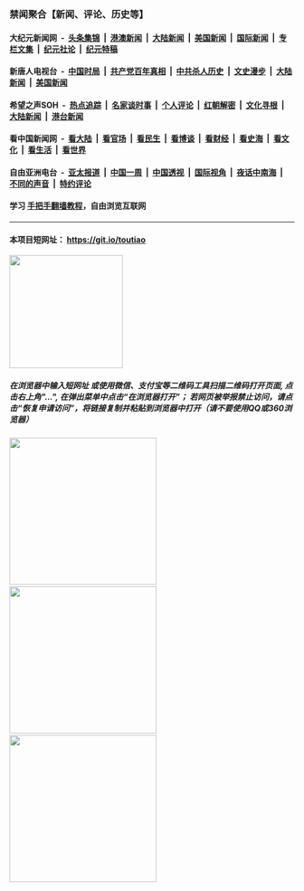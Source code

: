 ### 禁闻聚合【新闻、评论、历史等】

#### 大纪元新闻网 &nbsp;-&nbsp; [头条集锦](indexes/E头条集锦.md?t=02102122) &nbsp;|&nbsp; [港澳新闻](indexes/E港澳新闻.md?t=02102122)  &nbsp;|&nbsp; [大陆新闻](indexes/E大陆新闻.md?t=02102122) &nbsp;|&nbsp; [美国新闻](indexes/E美国新闻.md?t=02102122) &nbsp;|&nbsp; [国际新闻](indexes/E国际新闻.md?t=02102122) &nbsp;|&nbsp; [专栏文集](indexes/E专栏文集.md?t=02102122) &nbsp;|&nbsp; [纪元社论](indexes/E纪元社论.md?t=02102122) &nbsp;|&nbsp; [纪元特稿](indexes/E纪元特稿.md?t=02102122) 

#### 新唐人电视台 &nbsp;-&nbsp; [中国时局](indexes/N中国时局.md?t=02102122) &nbsp;|&nbsp; [共产党百年真相](indexes/N共产党百年真相.md?t=02102122) &nbsp;|&nbsp; [中共杀人历史](indexes/N中共杀人历史.md?t=02102122) &nbsp;|&nbsp; [文史漫步](indexes/N文史漫步.md?t=02102122) &nbsp;|&nbsp; [大陆新闻](indexes/N大陆新闻.md?t=02102122) &nbsp;|&nbsp; [美国新闻](indexes/N美国新闻.md?t=02102122)

#### 希望之声SOH &nbsp;-&nbsp; [热点追踪](indexes/H热点追踪.md?t=02102122) &nbsp;|&nbsp; [名家谈时事](indexes/H名家谈时事.md?t=02102122) &nbsp;|&nbsp; [个人评论](indexes/H个人评论.md?t=02102122)  &nbsp;|&nbsp; [红朝解密](indexes/H红朝解密.md?t=02102122) &nbsp;|&nbsp; [文化寻根](indexes/H文化寻根.md?t=02102122) &nbsp;|&nbsp; [大陆新闻](indexes/H大陆新闻.md?t=02102122) &nbsp;|&nbsp; [港台新闻](indexes/H港台新闻.md?t=02102122)

#### 看中国新闻网 &nbsp;-&nbsp; [看大陆](indexes/S看大陆.md?t=02102122) &nbsp;|&nbsp; [看官场](indexes/S看官场.md?t=02102122) &nbsp;|&nbsp; [看民生](indexes/S看民生.md?t=02102122)  &nbsp;|&nbsp; [看博谈](indexes/S看博谈.md?t=02102122) &nbsp;|&nbsp; [看财经](indexes/S看财经.md?t=02102122) &nbsp;|&nbsp; [看史海](indexes/S看史海.md?t=02102122) &nbsp;|&nbsp; [看文化](indexes/S看文化.md?t=02102122) &nbsp;|&nbsp; [看生活](indexes/S看生活.md?t=02102122) &nbsp;|&nbsp; [看世界](indexes/S看世界.md?t=02102122)

#### 自由亚洲电台 &nbsp;-&nbsp; [亚太报道](indexes/R亚太报道.md?t=02102122) &nbsp;|&nbsp; [中国一周](indexes/R中国一周.md?t=02102122) &nbsp;|&nbsp; [中国透视](indexes/R中国透视.md?t=02102122)  &nbsp;|&nbsp; [国际视角](indexes/R国际视角.md?t=02102122) &nbsp;|&nbsp; [夜话中南海](indexes/R夜话中南海.md?t=02102122) &nbsp;|&nbsp; [不同的声音](indexes/R不同的声音.md?t=02102122) &nbsp;|&nbsp; [特约评论](indexes/R特约评论.md?t=02102122)

#### 学习 [手把手翻墙教程](https://github.com/gfw-breaker/guides/wiki)，自由浏览互联网

----

#### 本项目短网址： https://git.io/toutiao
<img src="https://raw.githubusercontent.com/gfw-breaker/banned-news/master/scripts/img/qr.png" width="200px"/>  

##### 在浏览器中输入短网址 或使用微信、支付宝等二维码工具扫描二维码打开页面, 点击右上角"...", 在弹出菜单中点击“在浏览器打开”； 若网页被举报禁止访问，请点击“恢复申请访问”，将链接复制并粘贴到浏览器中打开（请不要使用QQ或360浏览器）

<img src="https://raw.githubusercontent.com/gfw-breaker/banned-news/master/scripts/img/1.png" width="260px"/> &nbsp; <img src="https://raw.githubusercontent.com/gfw-breaker/banned-news/master/scripts/img/2.png" width="260px"/> &nbsp; <img src="https://raw.githubusercontent.com/gfw-breaker/banned-news/master/scripts/img/3.png" width="260px"/>
